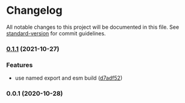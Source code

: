 # Changelog

All notable changes to this project will be documented in this file. See [standard-version](https://github.com/conventional-changelog/standard-version) for commit guidelines.

### [0.1.1](https://github.com/nuxt-contrib/image-meta/compare/v0.0.1...v0.1.1) (2021-10-27)


### Features

* use named export and esm build ([d7adf52](https://github.com/nuxt-contrib/image-meta/commit/d7adf520a2c11fd8852ee2729b87b6179bed6425))

### 0.0.1 (2020-10-28)
